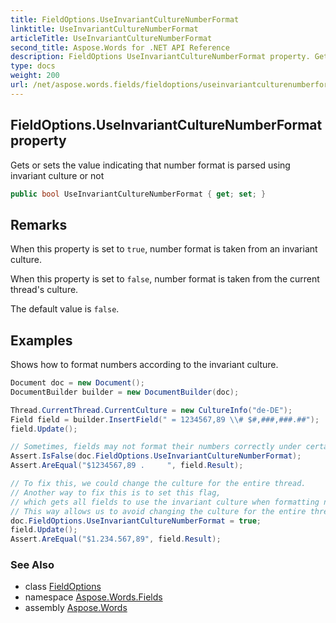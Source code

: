 ```yaml
---
title: FieldOptions.UseInvariantCultureNumberFormat
linktitle: UseInvariantCultureNumberFormat
articleTitle: UseInvariantCultureNumberFormat
second_title: Aspose.Words for .NET API Reference
description: FieldOptions UseInvariantCultureNumberFormat property. Gets or sets the value indicating that number format is parsed using invariant culture or not in C#.
type: docs
weight: 200
url: /net/aspose.words.fields/fieldoptions/useinvariantculturenumberformat/
---
```

## FieldOptions.UseInvariantCultureNumberFormat property

Gets or sets the value indicating that number format is parsed using invariant culture or not

```csharp
public bool UseInvariantCultureNumberFormat { get; set; }
```

## Remarks

When this property is set to `true`, number format is taken from an invariant culture.

When this property is set to `false`, number format is taken from the current thread's culture.

The default value is `false`.

## Examples

Shows how to format numbers according to the invariant culture.

```csharp
Document doc = new Document();
DocumentBuilder builder = new DocumentBuilder(doc);

Thread.CurrentThread.CurrentCulture = new CultureInfo("de-DE");
Field field = builder.InsertField(" = 1234567,89 \\# $#,###,###.##");
field.Update();

// Sometimes, fields may not format their numbers correctly under certain cultures. 
Assert.IsFalse(doc.FieldOptions.UseInvariantCultureNumberFormat);
Assert.AreEqual("$1234567,89 .     ", field.Result);

// To fix this, we could change the culture for the entire thread.
// Another way to fix this is to set this flag,
// which gets all fields to use the invariant culture when formatting numbers.
// This way allows us to avoid changing the culture for the entire thread.
doc.FieldOptions.UseInvariantCultureNumberFormat = true;
field.Update();
Assert.AreEqual("$1.234.567,89", field.Result);
```

### See Also

* class [FieldOptions](../)
* namespace [Aspose.Words.Fields](../../fieldoptions/)
* assembly [Aspose.Words](../../../)
